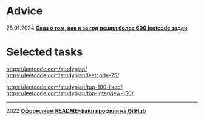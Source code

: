 # Adviсe
25.01.2024 **[Сказ о том, как я за год решил более 600 leetcode задач](https://tproger.ru/articles/skaz-o-tom--kak-ya-za-god-rewil-bolee-600-leetcode-zadach)**               

# Selected tasks
https://leetcode.com/studyplan/                 
https://leetcode.com/studyplan/leetcode-75/                   

https://leetcode.com/studyplan/top-100-liked/       
https://leetcode.com/studyplan/top-interview-150/

- - -                                  
2022 **[Оформляем README-файл профиля на GitHub](https://habr.com/ru/articles/649363)**                            


